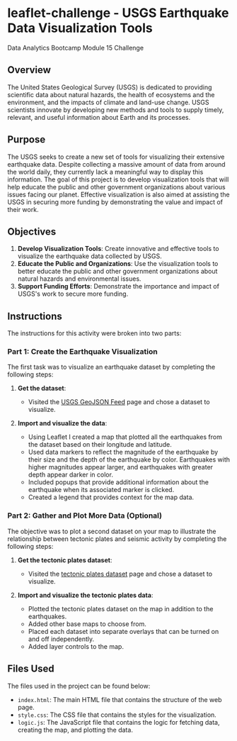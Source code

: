 # leaflet-challenge - USGS Earthquake Data Visualization Tools
Data Analytics Bootcamp Module 15 Challenge

## Overview

The United States Geological Survey (USGS) is dedicated to providing scientific data about natural hazards, the health of ecosystems and the environment, and the impacts of climate and land-use change. USGS scientists innovate by developing new methods and tools to supply timely, relevant, and useful information about Earth and its processes.

## Purpose

The USGS seeks to create a new set of tools for visualizing their extensive earthquake data. Despite collecting a massive amount of data from around the world daily, they currently lack a meaningful way to display this information. The goal of this project is to develop visualization tools that will help educate the public and other government organizations about various issues facing our planet. Effective visualization is also aimed at assisting the USGS in securing more funding by demonstrating the value and impact of their work.

## Objectives

1. **Develop Visualization Tools**: Create innovative and effective tools to visualize the earthquake data collected by USGS.
2. **Educate the Public and Organizations**: Use the visualization tools to better educate the public and other government organizations about natural hazards and environmental issues.
3. **Support Funding Efforts**: Demonstrate the importance and impact of USGS's work to secure more funding.

## Instructions

The instructions for this activity were broken into two parts:

### Part 1: Create the Earthquake Visualization

The first task was to visualize an earthquake dataset by completing the following steps:

1. **Get the dataset**:
    - Visited the [USGS GeoJSON Feed](https://earthquake.usgs.gov/earthquakes/feed/v1.0/geojson.php) page and chose a dataset to visualize.

2. **Import and visualize the data**:
    - Using Leaflet I created a map that plotted all the earthquakes from the dataset based on their longitude and latitude.
    - Used data markers to reflect the magnitude of the earthquake by their size and the depth of the earthquake by color. Earthquakes with higher magnitudes appear larger, and earthquakes with greater depth appear darker in color.
    - Included popups that provide additional information about the earthquake when its associated marker is clicked.
    - Created a legend that provides context for the map data.

### Part 2: Gather and Plot More Data (Optional)

The objective was to plot a second dataset on your map to illustrate the relationship between tectonic plates and seismic activity by completing the following steps:

1. **Get the tectonic plates dataset**:
    - Visited the [tectonic plates dataset](https://github.com/fraxen/tectonicplates) page and chose a dataset to visualize.

2. **Import and visualize the tectonic plates data**:
    - Plotted the tectonic plates dataset on the map in addition to the earthquakes.
    - Added other base maps to choose from.
    - Placed each dataset into separate overlays that can be turned on and off independently.
    - Added layer controls to the map.

## Files Used

The files used in the project can be found below:

- `index.html`: The main HTML file that contains the structure of the web page.
- `style.css`: The CSS file that contains the styles for the visualization.
- `logic.js`: The JavaScript file that contains the logic for fetching data, creating the map, and plotting the data.